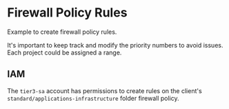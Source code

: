 # Firewall Policy Rules

Example to create firewall policy rules.

It's important to keep track and modify the priority numbers to avoid issues.  Each project could be assigned a range.

## IAM

The `tier3-sa` account has permissions to create rules on the client's `standard/applications-infrastructure` folder firewall policy.
